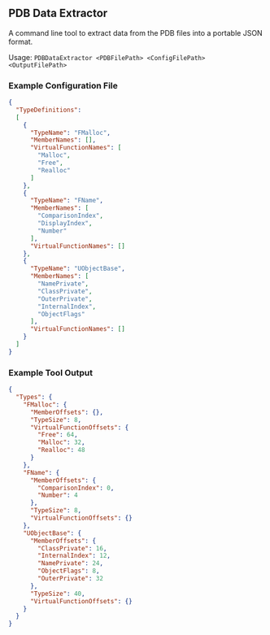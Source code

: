 ## PDB Data Extractor

A command line tool to extract data from the PDB files into a portable JSON format.

Usage:
``PDBDataExtractor <PDBFilePath> <ConfigFilePath> <OutputFilePath>``

### Example Configuration File

```json
{
  "TypeDefinitions":
  [
    {
      "TypeName": "FMalloc",
      "MemberNames": [],
      "VirtualFunctionNames": [
        "Malloc",
        "Free",
        "Realloc"
      ]
    },
    {
      "TypeName": "FName",
      "MemberNames": [
        "ComparisonIndex",
        "DisplayIndex",
        "Number"
      ],
      "VirtualFunctionNames": []
    },
    {
      "TypeName": "UObjectBase",
      "MemberNames": [
        "NamePrivate",
        "ClassPrivate",
        "OuterPrivate",
        "InternalIndex",
        "ObjectFlags"
      ],
      "VirtualFunctionNames": []
    }
  ]
}
```

### Example Tool Output

```json
{
  "Types": {
    "FMalloc": {
      "MemberOffsets": {},
      "TypeSize": 8,
      "VirtualFunctionOffsets": {
        "Free": 64,
        "Malloc": 32,
        "Realloc": 48
      }
    },
    "FName": {
      "MemberOffsets": {
        "ComparisonIndex": 0,
        "Number": 4
      },
      "TypeSize": 8,
      "VirtualFunctionOffsets": {}
    },
    "UObjectBase": {
      "MemberOffsets": {
        "ClassPrivate": 16,
        "InternalIndex": 12,
        "NamePrivate": 24,
        "ObjectFlags": 8,
        "OuterPrivate": 32
      },
      "TypeSize": 40,
      "VirtualFunctionOffsets": {}
    }
  }
}
```
